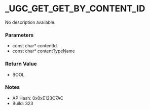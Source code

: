 # _UGC_GET_GET_BY_CONTENT_ID

No description available.

### Parameters
* const char* contentId
* const char* contentTypeName

### Return Value
* BOOL

### Notes
* AP Hash: 0x0xE123C7AC
* Build: 323

